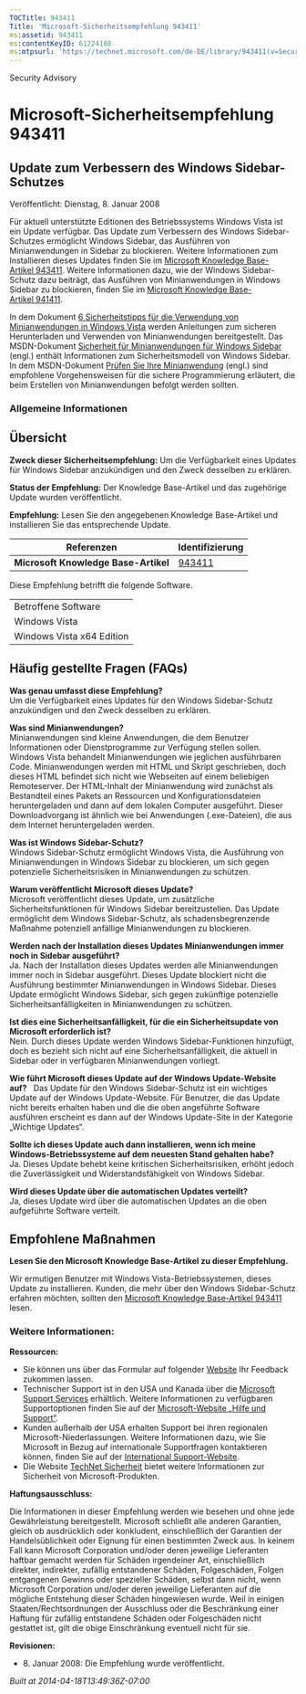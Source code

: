 ```yaml
---
TOCTitle: 943411
Title: 'Microsoft-Sicherheitsempfehlung 943411'
ms:assetid: 943411
ms:contentKeyID: 61224188
ms:mtpsurl: 'https://technet.microsoft.com/de-DE/library/943411(v=Security.10)'
---
```


Security Advisory

Microsoft-Sicherheitsempfehlung 943411
======================================

Update zum Verbessern des Windows Sidebar-Schutzes
--------------------------------------------------

Veröffentlicht: Dienstag, 8. Januar 2008

Für aktuell unterstützte Editionen des Betriebssystems Windows Vista ist ein Update verfügbar. Das Update zum Verbessern des Windows Sidebar-Schutzes ermöglicht Windows Sidebar, das Ausführen von Minianwendungen in Sidebar zu blockieren. Weitere Informationen zum Installieren dieses Updates finden Sie im [Microsoft Knowledge Base-Artikel 943411](http://support.microsoft.com/kb/943411). Weitere Informationen dazu, wie der Windows Sidebar-Schutz dazu beiträgt, das Ausführen von Minianwendungen in Windows Sidebar zu blockieren, finden Sie im [Microsoft Knowledge Base-Artikel 941411](http://support.microsoft.com/kb/941411).

In dem Dokument [6 Sicherheitstipps für die Verwendung von Minianwendungen in Windows Vista](http://www.microsoft.com/germany/athome/security/downloads/minianwendungen.mspx) werden Anleitungen zum sicheren Herunterladen und Verwenden von Minianwendungen bereitgestellt. Das MSDN-Dokument [Sicherheit für Minianwendungen für Windows Sidebar](http://msdn2.microsoft.com/en-us/library/bb508510.aspx) (engl.) enthält Informationen zum Sicherheitsmodell von Windows Sidebar. In dem MSDN-Dokument [Prüfen Sie Ihre Minianwendung](http://msdn2.microsoft.com/de-de/library/bb498012.aspx) (engl.) sind empfohlene Vorgehensweisen für die sichere Programmierung erläutert, die beim Erstellen von Minianwendungen befolgt werden sollten.

### Allgemeine Informationen

Übersicht
---------

**Zweck dieser Sicherheitsempfehlung:** Um die Verfügbarkeit eines Updates für Windows Sidebar anzukündigen und den Zweck desselben zu erklären.

**Status der Empfehlung:** Der Knowledge Base-Artikel und das zugehörige Update wurden veröffentlicht.

**Empfehlung:** Lesen Sie den angegebenen Knowledge Base-Artikel und installieren Sie das entsprechende Update.

| Referenzen                           | Identifizierung                                  |
|--------------------------------------|--------------------------------------------------|
| **Microsoft Knowledge Base-Artikel** | [943411](http://support.microsoft.com/kb/943411) |

Diese Empfehlung betrifft die folgende Software.

|                           |
|---------------------------|
| Betroffene Software       |
| Windows Vista             |
| Windows Vista x64 Edition |

Häufig gestellte Fragen (FAQs)
------------------------------

**Was genau umfasst diese Empfehlung?**  
Um die Verfügbarkeit eines Updates für den Windows Sidebar-Schutz anzukündigen und den Zweck desselben zu erklären.

**Was sind Minianwendungen?**  
Minianwendungen sind kleine Anwendungen, die dem Benutzer Informationen oder Dienstprogramme zur Verfügung stellen sollen. Windows Vista behandelt Minianwendungen wie jeglichen ausführbaren Code. Minianwendungen werden mit HTML und Skript geschrieben, doch dieses HTML befindet sich nicht wie Webseiten auf einem beliebigen Remoteserver. Der HTML-Inhalt der Minianwendung wird zunächst als Bestandteil eines Pakets an Ressourcen und Konfigurationsdateien heruntergeladen und dann auf dem lokalen Computer ausgeführt. Dieser Downloadvorgang ist ähnlich wie bei Anwendungen (.exe-Dateien), die aus dem Internet heruntergeladen werden.

**Was ist Windows Sidebar-Schutz?**  
Windows Sidebar-Schutz ermöglicht Windows Vista, die Ausführung von Minianwendungen in Windows Sidebar zu blockieren, um sich gegen potenzielle Sicherheitsrisiken in Minianwendungen zu schützen.

**Warum veröffentlicht Microsoft dieses Update?**  
Microsoft veröffentlicht dieses Update, um zusätzliche Sicherheitsfunktionen für Windows Sidebar bereitzustellen. Das Update ermöglicht dem Windows Sidebar-Schutz, als schadensbegrenzende Maßnahme potenziell anfällige Minianwendungen zu blockieren.

**Werden nach der Installation dieses Updates Minianwendungen immer noch in Sidebar ausgeführt?**  
Ja. Nach der Installation dieses Updates werden alle Minianwendungen immer noch in Sidebar ausgeführt. Dieses Update blockiert nicht die Ausführung bestimmter Minianwendungen in Windows Sidebar. Dieses Update ermöglicht Windows Sidebar, sich gegen zukünftige potenzielle Sicherheitsanfälligkeiten in Minianwendungen zu schützen.

**Ist dies eine Sicherheitsanfälligkeit, für die ein Sicherheitsupdate von Microsoft erforderlich ist?**  
Nein. Durch dieses Update werden Windows Sidebar-Funktionen hinzufügt, doch es bezieht sich nicht auf eine Sicherheitsanfälligkeit, die aktuell in Sidebar oder in verfügbaren Minianwendungen vorliegt.

**Wie führt Microsoft dieses Update auf der Windows Update-Website auf?**  
Das Update für den Windows Sidebar-Schutz ist ein wichtiges Update auf der Windows Update-Website. Für Benutzer, die das Update nicht bereits erhalten haben und die die oben angeführte Software ausführen erscheint es dann auf der Windows Update-Site in der Kategorie „Wichtige Updates“.

**Sollte ich dieses Update auch dann installieren, wenn ich meine Windows-Betriebssysteme auf dem neuesten Stand gehalten habe?**  
Ja. Dieses Update behebt keine kritischen Sicherheitsrisiken, erhöht jedoch die Zuverlässigkeit und Widerstandsfähigkeit von Windows Sidebar.

**Wird dieses Update über die automatischen Updates verteilt?**  
Ja, dieses Update wird über die automatischen Updates an die oben aufgeführte Software verteilt.

Empfohlene Maßnahmen
--------------------

**Lesen Sie den Microsoft Knowledge Base-Artikel zu dieser Empfehlung.**

Wir ermutigen Benutzer mit Windows Vista-Betriebssystemen, dieses Update zu installieren. Kunden, die mehr über den Windows Sidebar-Schutz erfahren möchten, sollten den [Microsoft Knowledge Base-Artikel 943411](http://support.microsoft.com/kb/943411) lesen.

### Weitere Informationen:

**Ressourcen:**

-   Sie können uns über das Formular auf folgender [Website](https://support.microsoft.com/common/survey.aspx?scid=sw;en;1257&showpage=1&ws=technet&sd=tech) Ihr Feedback zukommen lassen.
-   Technischer Support ist in den USA und Kanada über die [Microsoft Support Services](http://go.microsoft.com/fwlink/?linkid=21131) erhältlich. Weitere Informationen zu verfügbaren Supportoptionen finden Sie auf der [Microsoft-Website „Hilfe und Support“](http://support.microsoft.com/).
-   Kunden außerhalb der USA erhalten Support bei ihren regionalen Microsoft-Niederlassungen. Weitere Informationen dazu, wie Sie Microsoft in Bezug auf internationale Supportfragen kontaktieren können, finden Sie auf der [International Support-Website](http://go.microsoft.com/fwlink/?linkid=21155).
-   Die Website [TechNet Sicherheit](http://www.microsoft.com/germany/technet/sicherheit/default.mspx) bietet weitere Informationen zur Sicherheit von Microsoft-Produkten.

**Haftungsausschluss:**

Die Informationen in dieser Empfehlung werden wie besehen und ohne jede Gewährleistung bereitgestellt. Microsoft schließt alle anderen Garantien, gleich ob ausdrücklich oder konkludent, einschließlich der Garantien der Handelsüblichkeit oder Eignung für einen bestimmten Zweck aus. In keinem Fall kann Microsoft Corporation und/oder deren jeweilige Lieferanten haftbar gemacht werden für Schäden irgendeiner Art, einschließlich direkter, indirekter, zufällig entstandener Schäden, Folgeschäden, Folgen entgangenen Gewinns oder spezieller Schäden, selbst dann nicht, wenn Microsoft Corporation und/oder deren jeweilige Lieferanten auf die mögliche Entstehung dieser Schäden hingewiesen wurde. Weil in einigen Staaten/Rechtsordnungen der Ausschluss oder die Beschränkung einer Haftung für zufällig entstandene Schäden oder Folgeschäden nicht gestattet ist, gilt die obige Einschränkung eventuell nicht für sie.

**Revisionen:**

-   <p>8. Januar 2008: Die Empfehlung wurde veröffentlicht.</p>

*Built at 2014-04-18T13:49:36Z-07:00*
